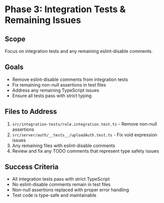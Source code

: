 # Phase 3: Integration Tests & Remaining Issues

## Scope

Focus on integration tests and any remaining eslint-disable comments.

## Goals

- Remove eslint-disable comments from integration tests
- Fix remaining non-null assertions in test files
- Address any remaining TypeScript issues
- Ensure all tests pass with strict typing

## Files to Address

1. `src/integration-tests/role.integration.test.ts` - Remove non-null assertions
2. `src/server/auth/__tests__/uploadAuth.test.ts` - Fix void expression issues
3. Any remaining files with eslint-disable comments
4. Review and fix any TODO comments that represent type safety issues

## Success Criteria

- All integration tests pass with strict TypeScript
- No eslint-disable comments remain in test files
- Non-null assertions replaced with proper error handling
- Test code is type-safe and maintainable
